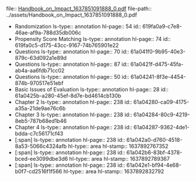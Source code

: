 file:: [Handbook_on_Impact_1637851091888_0.pdf](../assets/Handbook_on_Impact_1637851091888_0.pdf)
file-path:: ../assets/Handbook_on_Impact_1637851091888_0.pdf

- Randomization
  ls-type:: annotation
  hl-page:: 54
  id:: 619fa0a9-c7e8-46ae-af9a-788d35db006c
- Propensity Score Matching
  ls-type:: annotation
  hl-page:: 74
  id:: 619fa0c5-d175-43cc-9167-74b765901e22
- Questions
  ls-type:: annotation
  hl-page:: 70
  id:: 61a041f0-9b95-40e3-879c-63d092a1e89d
- Questions
  ls-type:: annotation
  hl-page:: 87
  id:: 61a0421f-d475-45fa-ab4a-aa6fdb71cc02
- Questions
  ls-type:: annotation
  hl-page:: 50
  id:: 61a04241-8f3e-4454-874b-970517e51ebf
- Basic Issues of Evaluation
  ls-type:: annotation
  hl-page:: 28
  id:: 61a0425b-a280-45ef-8d7e-bd4614cb130b
- Chapter 2
  ls-type:: annotation
  hl-page:: 238
  id:: 61a04280-ca09-4175-a35a-21de9ae76c6b
- Chapter 3
  ls-type:: annotation
  hl-page:: 238
  id:: 61a04284-80c9-4219-8eb5-787b68ed1b46
- Chapter 4
  ls-type:: annotation
  hl-page:: 238
  id:: 61a04287-9362-4de1-bdda-c7c56171cf43
- [:span]
  ls-type:: annotation
  hl-page:: 238
  id:: 61a042a0-d760-4518-8a53-5066c4324afb
  hl-type:: area
  hl-stamp:: 1637892767352
- [:span]
  ls-type:: annotation
  hl-page:: 238
  id:: 61a042b6-83bf-4378-bced-ee3099dbe3d6
  hl-type:: area
  hl-stamp:: 1637892789367
- [:span]
  ls-type:: annotation
  hl-page:: 238
  id:: 61a042e1-bf94-4e68-b0f7-cd2516f1f566
  hl-type:: area
  hl-stamp:: 1637892832792
